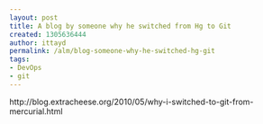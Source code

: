 ```yaml
---
layout: post
title: A blog by someone why he switched from Hg to Git
created: 1305636444
author: ittayd
permalink: /alm/blog-someone-why-he-switched-hg-git
tags:
- DevOps
- git
---
```

<p>http://blog.extracheese.org/2010/05/why-i-switched-to-git-from-mercurial.html</p>
